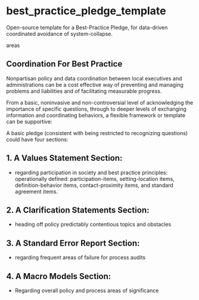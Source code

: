 # best_practice_pledge_template
Open-source template for a Best-Practice Pledge, for data-driven coordinated avoidance of system-collapse.


areas
## Coordination For Best Practice

Nonpartisan policy and data coordination between local executives and administrations can be a cost effective way of preventing and managing problems and liabilities and of facilitating measurable progress. 

From a basic, noninvasive and non-controversial level of acknowledging the importance of specific questions, through to deeper levels of exchanging information and coordinating behaviors, a flexible framework or template can be supportive:

A basic pledge (consistent with being restricted to recognizing questions) could have four sections:
## 1. A Values Statement Section: 
- regarding participation in society and best practice principles:
operationally defined: participation-items, setting-location items, definition-behavior items, contact-proximity items, and standard agreement items. 

## 2. A Clarification Statements Section: 
- heading off policy predictably contentious topics and obstacles

## 3. A Standard Error Report Section:
- regarding frequent areas of failure for process audits

## 4. A Macro Models Section:
- Regarding overall policy and process areas of significance
